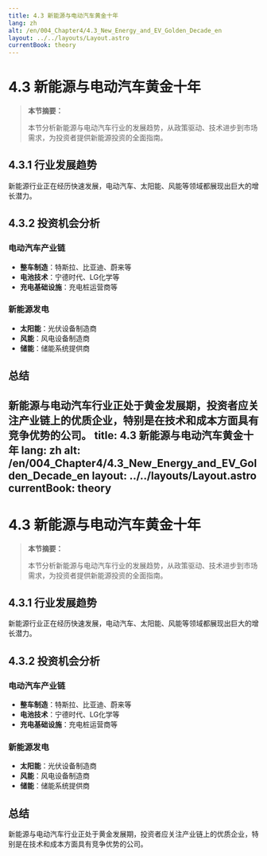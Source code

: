 ```yaml
---
title: 4.3 新能源与电动汽车黄金十年
lang: zh
alt: /en/004_Chapter4/4.3_New_Energy_and_EV_Golden_Decade_en
layout: ../../layouts/Layout.astro
currentBook: theory
---
```


# 4.3 新能源与电动汽车黄金十年

> **本节摘要：**
> 
> 本节分析新能源与电动汽车行业的发展趋势，从政策驱动、技术进步到市场需求，为投资者提供新能源投资的全面指南。

## 4.3.1 行业发展趋势

新能源行业正在经历快速发展，电动汽车、太阳能、风能等领域都展现出巨大的增长潜力。

## 4.3.2 投资机会分析

### 电动汽车产业链
- **整车制造**：特斯拉、比亚迪、蔚来等
- **电池技术**：宁德时代、LG化学等
- **充电基础设施**：充电桩运营商等

### 新能源发电
- **太阳能**：光伏设备制造商
- **风能**：风电设备制造商
- **储能**：储能系统提供商

## 总结

新能源与电动汽车行业正处于黄金发展期，投资者应关注产业链上的优质企业，特别是在技术和成本方面具有竞争优势的公司。 
title: 4.3 新能源与电动汽车黄金十年
lang: zh
alt: /en/004_Chapter4/4.3_New_Energy_and_EV_Golden_Decade_en
layout: ../../layouts/Layout.astro
currentBook: theory
---

# 4.3 新能源与电动汽车黄金十年

> **本节摘要：**
> 
> 本节分析新能源与电动汽车行业的发展趋势，从政策驱动、技术进步到市场需求，为投资者提供新能源投资的全面指南。

## 4.3.1 行业发展趋势

新能源行业正在经历快速发展，电动汽车、太阳能、风能等领域都展现出巨大的增长潜力。

## 4.3.2 投资机会分析

### 电动汽车产业链
- **整车制造**：特斯拉、比亚迪、蔚来等
- **电池技术**：宁德时代、LG化学等
- **充电基础设施**：充电桩运营商等

### 新能源发电
- **太阳能**：光伏设备制造商
- **风能**：风电设备制造商
- **储能**：储能系统提供商

## 总结

新能源与电动汽车行业正处于黄金发展期，投资者应关注产业链上的优质企业，特别是在技术和成本方面具有竞争优势的公司。 